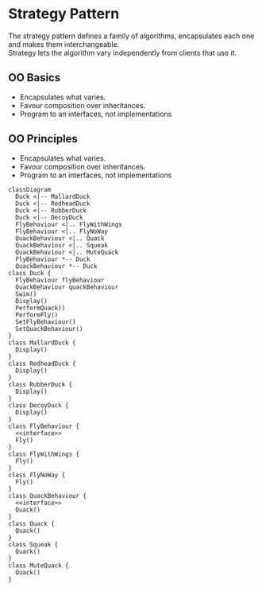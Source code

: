 # Strategy Pattern
The strategy pattern defines a family of algorithms, encapsulates each one and makes them interchangeable.  
Strategy lets the algorithm vary independently from clients that use it.

## OO Basics
- Encapsulates what varies.
- Favour composition over inheritances.
- Program to an interfaces, not implementations

## OO Principles
- Encapsulates what varies.
- Favour composition over inheritances.
- Program to an interfaces, not implementations

```mermaid
classDiagram
  Duck <|-- MallardDuck
  Duck <|-- RedheadDuck
  Duck <|-- RubberDuck
  Duck <|-- DecoyDuck
  FlyBehaviour <|.. FlyWithWings
  FlyBehaviour <|.. FlyNoWay
  QuackBehaviour <|.. Quack
  QuackBehaviour <|.. Squeak
  QuackBehaviour <|.. MuteQuack
  FlyBehaviour *-- Duck
  QuackBehaviour *-- Duck
class Duck {
  FlyBehaviour flyBehaviour
  QuackBehaviour quackBehaviour
  Swim()
  Display()
  PerformQuack()
  PerformFly()
  SetFlyBehaviour()
  SetQuackBehaviour()
}
class MallardDuck {
  Display()
}
class RedheadDuck {
  Display()
}
class RubberDuck {
  Display()
}
class DecoyDuck {
  Display()
}
class FlyBehaviour {
  <<interface>>
  Fly()
}
class FlyWithWings {
  Fly()
}
class FlyNoWay {
  Fly()
}
class QuackBehaviour {
  <<interface>>
  Quack()
}
class Quack {
  Quack()
}
class Squeak {
  Quack()
}
class MuteQuack {
  Quack()
}
```
